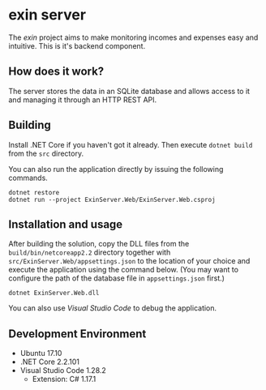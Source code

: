 # exin server

The _exin_ project aims to make monitoring incomes and expenses easy and intuitive. This is it's backend component.

## How does it work?

The server stores the data in an SQLite database and allows access to it and managing it through an HTTP REST API.

## Building

Install .NET Core if you haven't got it already. Then execute `dotnet build` from the `src` directory.

You can also run the application directly by issuing the following commands.

    dotnet restore
    dotnet run --project ExinServer.Web/ExinServer.Web.csproj

## Installation and usage

After building the solution, copy the DLL files from the `build/bin/netcoreapp2.2` directory together with `src/ExinServer.Web/appsettings.json` to the location of your choice and execute the application using the command below. (You may want to configure the path of the database file in `appsettings.json` first.)

    dotnet ExinServer.Web.dll

You can also use _Visual Studio Code_ to debug the application.

## Development Environment

  * Ubuntu 17.10
  * .NET Core 2.2.101
  * Visual Studio Code 1.28.2
    * Extension: C# 1.17.1
